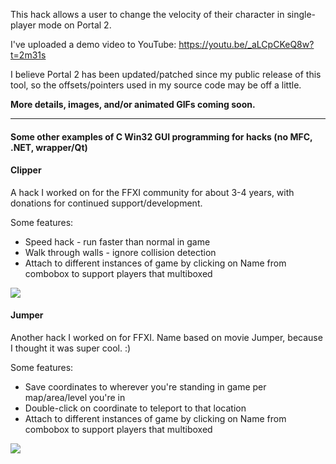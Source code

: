 This hack allows a user to change the velocity of their character in single-player mode on Portal 2.

I've uploaded a demo video to YouTube: https://youtu.be/_aLCpCKeQ8w?t=2m31s

I believe Portal 2 has been updated/patched since my public release of this tool, so the offsets/pointers used in my source code may be off a little.

<strong>More details, images, and/or animated GIFs coming soon.</strong>

<hr>

<h4>Some other examples of C Win32 GUI programming for hacks (no MFC, .NET, wrapper/Qt)</h4>
<h4>Clipper</h4>
<p>A hack I worked on for the FFXI community for about 3-4 years, with donations for continued support/development.</p>
<p>Some features:</p>
<ul>
<li>Speed hack - run faster than normal in game</li>
<li>Walk through walls - ignore collision detection</li>
<li>Attach to different instances of game by clicking on Name from combobox to support players that multiboxed</li>
</ul>
<img src="https://d26dzxoao6i3hh.cloudfront.net/items/3x132E232T3H0n2k2T30/11.jpg">

<h4>Jumper</h4>
<p>Another hack I worked on for FFXI. Name based on movie Jumper, because I thought it was super cool. :)</p>
<p>Some features:</p>
<ul>
<li>Save coordinates to wherever you're standing in game per map/area/level you're in</li>
<li>Double-click on coordinate to teleport to that location</li>
<li>Attach to different instances of game by clicking on Name from combobox to support players that multiboxed</li>
</ul>
<img src="https://d26dzxoao6i3hh.cloudfront.net/items/3S2N091H1s0Q2U0X3a18/Jumper2.jpg">

